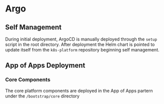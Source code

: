 # Argo

## Self Management

During initial deployment, ArgoCD is manually deployed through the `setup` script in the root directory. After deployment the Helm chart is pointed to update itself from the `k8s-platform` repository beginning self management.

## App of Apps Deployment

### Core Components

The core platform components are deployed in the App of Apps partern under the `/bootstrap/core` directory
